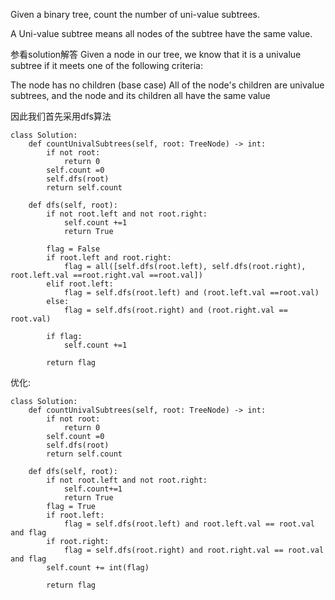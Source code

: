 Given a binary tree, count the number of uni-value subtrees.

A Uni-value subtree means all nodes of the subtree have the same value.


参看solution解答
Given a node in our tree, we know that it is a univalue subtree if it meets one of the following criteria:

The node has no children (base case)
All of the node's children are univalue subtrees, and the node and its children all have the same value

因此我们首先采用dfs算法
```
class Solution:
    def countUnivalSubtrees(self, root: TreeNode) -> int:
        if not root:
            return 0
        self.count =0
        self.dfs(root)
        return self.count
        
    def dfs(self, root):
        if not root.left and not root.right:
            self.count +=1
            return True
        
        flag = False
        if root.left and root.right:
            flag = all([self.dfs(root.left), self.dfs(root.right), root.left.val ==root.right.val ==root.val])
        elif root.left:
            flag = self.dfs(root.left) and (root.left.val ==root.val)
        else:
            flag = self.dfs(root.right) and (root.right.val == root.val)
        
        if flag:
            self.count +=1
        
        return flag
```


优化:
```
class Solution:
    def countUnivalSubtrees(self, root: TreeNode) -> int:
        if not root:
            return 0
        self.count =0
        self.dfs(root)
        return self.count
    
    def dfs(self, root):
        if not root.left and not root.right:
            self.count+=1
            return True
        flag = True
        if root.left:
            flag = self.dfs(root.left) and root.left.val == root.val and flag
        if root.right:
            flag = self.dfs(root.right) and root.right.val == root.val and flag
        self.count += int(flag)
        
        return flag
```

